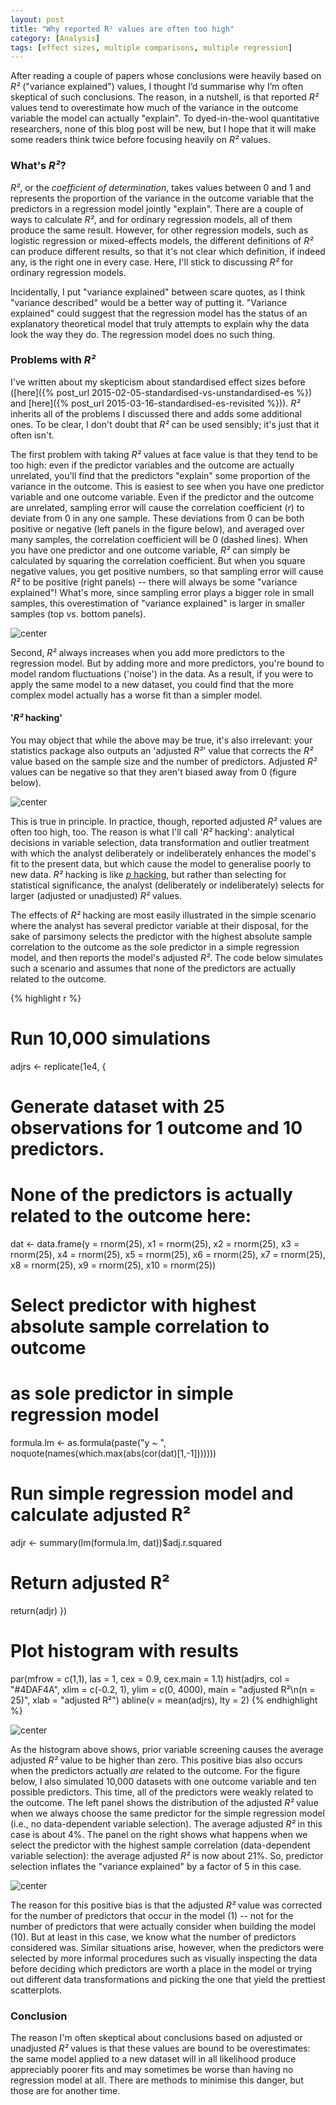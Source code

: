 ```yaml
---
layout: post
title: "Why reported R² values are often too high"
category: [Analysis]
tags: [effect sizes, multiple comparisons, multiple regression]
---
```


After reading a couple of papers whose conclusions were heavily based on _R²_ ("variance explained") values, 
I thought I’d summarise why I’m often skeptical of such conclusions.
The reason, in a nutshell, is that reported _R²_ values tend to overestimate how much of the variance in the outcome variable the model can actually "explain".
To dyed-in-the-wool quantitative researchers, 
none of this blog post will be new, 
but I hope that it will make some readers think twice before focusing heavily on _R²_ values.

<!--more-->

### What's _R²_?
_R²_, or the _coefficient of determination_, takes values between 0 and 1 and represents the proportion of the variance in the outcome variable
that the predictors in a regression model jointly "explain".
There are a couple of ways to calculate _R²_,
and for ordinary regression models, all of them produce the same result.
However, for other regression models, such as logistic regression or mixed-effects models,
the different definitions of _R²_ can produce different results,
so that it's not clear which definition, if indeed any, is the right one in every case.
Here, I'll stick to discussing _R²_ for ordinary regression models.

Incidentally, I put "variance explained" between scare quotes,
as I think "variance described" would be a better way of putting it.
"Variance explained" could suggest that the regression model has the status of an explanatory theoretical model
that truly attempts to explain why the data look the way they do.
The regression model does no such thing.

### Problems with _R²_
I've written about my skepticism about standardised effect sizes before
([here]({% post_url 2015-02-05-standardised-vs-unstandardised-es %}) 
and [here]({% post_url 2015-03-16-standardised-es-revisited %})).
_R²_ inherits all of the problems I discussed there
and adds some additional ones.
To be clear, I don't doubt that _R²_ can be used sensibly;
it's just that it often isn't.

The first problem with taking _R²_ values at face value is 
that they tend to be too high:
even if the predictor variables and the outcome are actually unrelated,
you'll find that the predictors "explain" some proportion of the variance in the outcome.
This is easiest to see when you have one predictor variable and one outcome variable.
Even if the predictor and the outcome are unrelated,
sampling error will cause the correlation coefficient (_r_) to deviate from 0 in any one sample.
These deviations from 0 can be both positive or negative (left panels in the figure below),
and averaged over many samples, the correlation coefficient will be 0 (dashed lines).
When you have one predictor and one outcome variable,
_R²_ can simply be calculated by squaring the correlation coefficient.
But when you square negative values, you get positive numbers,
so that sampling error will cause _R²_ to be positive (right panels) -- 
there will always be some "variance explained"!
What's more, since sampling error plays a bigger role in small samples,
this overestimation of "variance explained" is larger in smaller samples (top vs. bottom panels).

![center](/figs/2016-04-22-r-squared/unnamed-chunk-1-1.png)

Second, _R²_ always increases when you add more predictors to the regression model.
But by adding more and more predictors, you're bound to model random fluctuations ('noise') in the data.
As a result, if you were to apply the same model to a new dataset,
you could find that the more complex model actually has a worse fit than a simpler model.

#### '_R²_ hacking'
You may object that while the above may be true,
it's also irrelevant:
your statistics package also outputs an 'adjusted _R²_' value
that corrects the _R²_ value based on the sample size and the number of predictors.
Adjusted _R²_ values can be negative so that they aren't biased away from 0 (figure below).

![center](/figs/2016-04-22-r-squared/unnamed-chunk-2-1.png)

This is true in principle.
In practice, though, reported adjusted _R²_ values are often too high, too.
The reason is what I'll call '_R²_ hacking':
analytical decisions in variable selection, data transformation and outlier treatment
with which the analyst deliberately or indeliberately enhances the model's fit to the present data,
but which cause the model to generalise poorly to new data.
_R²_ hacking is like [_p_ hacking](http://blogs.discovermagazine.com/neuroskeptic/2015/05/18/p-hacking-a-talk-and-further-thoughts/#.VxngW0I5vCI),
but rather than selecting for statistical significance,
the analyst (deliberately or indeliberately) selects for larger (adjusted or unadjusted) _R²_ values.

The effects of _R²_ hacking are most easily illustrated
in the simple scenario where the analyst has several predictor variable at their disposal,
for the sake of parsimony selects the predictor with the highest absolute sample correlation
to the outcome as the sole predictor in a simple regression model,
and then reports the model's adjusted _R²_.
The code below simulates such a scenario
and assumes that none of the predictors are actually related to the outcome.


{% highlight r %}
# Run 10,000 simulations
adjrs <- replicate(1e4, {
  # Generate dataset with 25 observations for 1 outcome and 10 predictors.
  # None of the predictors is actually related to the outcome here:
  dat <- data.frame(y = rnorm(25),
                    x1 = rnorm(25), x2 = rnorm(25), x3 = rnorm(25),
                    x4 = rnorm(25), x5 = rnorm(25), x6 = rnorm(25),
                    x7 = rnorm(25), x8 = rnorm(25), x9 = rnorm(25),
                    x10 = rnorm(25))
  # Select predictor with highest absolute sample correlation to outcome
  # as sole predictor in simple regression model
  formula.lm <- as.formula(paste("y ~ ", 
                                 noquote(names(which.max(abs(cor(dat)[1,-1]))))))
  # Run simple regression model and calculate adjusted R²
  adjr <- summary(lm(formula.lm, dat))$adj.r.squared
  # Return adjusted R²
  return(adjr)
})

# Plot histogram with results
par(mfrow = c(1,1), las = 1, cex = 0.9, cex.main = 1.1)
hist(adjrs, col = "#4DAF4A", 
     xlim = c(-0.2, 1),
     ylim = c(0, 4000),
     main = "adjusted R²\n(n = 25)",
     xlab = "adjusted R²")
abline(v = mean(adjrs), lty = 2)
{% endhighlight %}

![center](/figs/2016-04-22-r-squared/unnamed-chunk-3-1.png)

As the histogram above shows,
prior variable screening causes the average adjusted _R²_ value to be higher than zero.
This positive bias also occurs when the predictors actually _are_ related to the outcome.
For the figure below, I also simulated 10,000 datasets with one outcome variable and ten possible predictors.
This time, all of the predictors were weakly related to the outcome.
The left panel shows the distribution of the adjusted _R²_ value 
when we always choose the same predictor for the simple regression model (i.e., no data-dependent variable selection).
The average adjusted _R²_ in this case is about 4%.
The panel on the right shows what happens when we select the predictor with the
highest sample correlation (data-dependent variable selection): the average adjusted _R²_ is now about 21%.
So, predictor selection inflates the "variance explained" by a factor of 5 in this case.

![center](/figs/2016-04-22-r-squared/unnamed-chunk-4-1.png)

The reason for this positive bias is that the adjusted _R²_ value
was corrected for the number of predictors that occur in the model (1) --
not for the number of predictors that were actually consider when building the model (10).
But at least in this case, we know what the number of predictors considered was.
Similar situations arise, however, when the predictors were selected by more informal procedures
such as visually inspecting the data before deciding which predictors are worth a place in the model
or trying out different data transformations and picking the one that yield the prettiest scatterplots.

### Conclusion
The reason I'm often skeptical about conclusions based on adjusted or unadjusted _R²_ values is that
these values are bound to be overestimates: 
the same model applied to a new dataset will in all likelihood produce appreciably poorer fits
and may sometimes be worse than having no regression model at all.
There are methods to minimise this danger,
but those are for another time.
